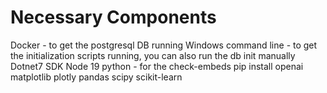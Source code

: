 # Necessary Components 

Docker - to get the postgresql DB running
Windows command line - to get the initialization scripts running, you can also run the db init manually
Dotnet7 SDK 
Node 19
python - for the check-embeds
    pip install openai matplotlib plotly pandas scipy scikit-learn